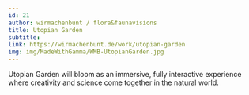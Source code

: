 ```yaml
---
id: 21
author: wirmachenbunt / flora&faunavisions
title: Utopian Garden
subtitle:
link: https://wirmachenbunt.de/work/utopian-garden
img: img/MadeWithGamma/WMB-UtopianGarden.jpg
---
```

Utopian Garden will bloom as an immersive, fully interactive experience where creativity and science come together in the natural world.